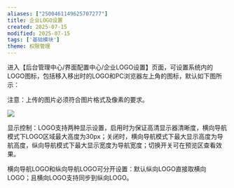 ```yaml
---
aliases: ["2500461149625707277"]
title: 企业LOGO设置
created: 2025-07-15
modified: 2025-07-15
tags: ['基础模块']
theme: 权限管理
---
```


进入【后台管理中心/界面配置中心/企业LOGO设置】页面，可设置系统内的LOGO图标，包括移入移出时的LOGO和PC浏览器左上角的图标，默认如下图所示：

注意：上传的图片必须符合图片格式及像素的要求。

![](faf8d9e4f2384fb549db45d397c9504a.jpg)

显示控制：LOGO支持两种显示设置，启用时为保证高清显示器清晰度，横向导航模式下LOGO区域最大高度为30px；关闭时，横向导航模式下最大显示高度为导航高度，纵向导航模式下最大显示宽度为导航宽度；切换开关可在预览区查看效果。

横向导航LOGO和纵向导航LOGO可分开设置：默认纵向LOGO直接取横向LOGO；且横向LOGO支持同步到纵向LOGO。